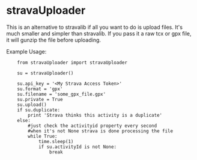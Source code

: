 # stravaUploader

This is an alternative to stravalib if all you want to do is upload files.  It's much smaller and simpler than stravalib. If you pass it a raw tcx or gpx file, it will gunzip the file before uploading.

Example Usage:

        from stravaUploader import stravaUploader

        su = stravaUploader()

        su.api_key = '<My Strava Access Token>'
        su.format = 'gpx'
        su.filename = 'some_gpx_file.gpx'
        su.private = True
        su.upload()
        if su.duplicate:
            print 'Strava thinks this activity is a duplicate'
        else:   
            #just check the activityid property every second 
            #when it's not None strava is done processing the file
            while True:
                time.sleep(1)
                if su.activityId is not None:
                    break

